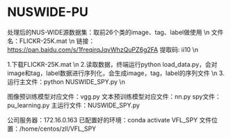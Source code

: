 # NUSWIDE-PU

处理后的NUS-WIDE源数据集：取前26个类的image、tag、label做使用 \n
文件名：FLICKR-25K.mat \n
链接：https://pan.baidu.com/s/1freqirqJqvWhzQuPZ6g2FA 提取码: ii10 \n

1.下载FLICKR-25K.mat \n
2.读取数据，终端运行python load_data.py，会对image和tag，label数据进行序列化，会生成image，tag，label的序列文件 \n
3.运行主文件：python NUSWIDE_SPY.py \n

图像预训练模型对应文件：vgg.py
文本预训练模型对应文件：nn.py
spy文件：pu_learning.py
主运行文件：NUSWIDE_SPY.py

公司服务器：172.16.0.163
已配置好的环境：conda activate VFL_SPY
文件位置：/home/centos/zll/VFL_SPY

